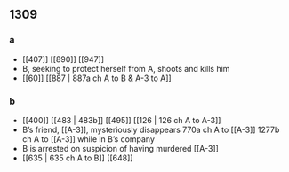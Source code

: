 ## 1309
### a
- [[407]] [[890]] [[947]] 
- B, seeking to protect herself from A, shoots and kills him
- [[60]] [[887 | 887a ch A to B &amp; A-3 to A]] 

### b
- [[400]] [[483 | 483b]] [[495]] [[126 | 126 ch A to A-3]] 
- B’s friend, [[A-3]], mysteriously disappears 770a ch A to [[A-3]] 1277b ch A to [[A-3]] while in B’s company
- B is arrested on suspicion of having murdered [[A-3]]
- [[635 | 635 ch A to B]] [[648]] 

